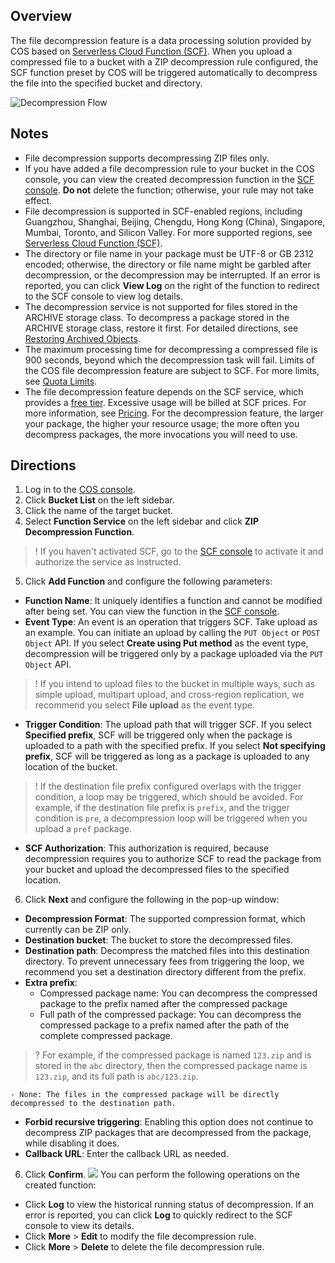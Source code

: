 ## Overview

The file decompression feature is a data processing solution provided by COS based on [Serverless Cloud Function (SCF)](https://intl.cloud.tencent.com/document/product/583). When you upload a compressed file to a bucket with a ZIP decompression rule configured, the SCF function preset by COS will be triggered automatically to decompress the file into the specified bucket and directory.

![Decompression Flow](https://main.qcloudimg.com/raw/4899b5c92bb085a0f18a522dfae344ae.jpg)



## Notes

- File decompression supports decompressing ZIP files only.
- If you have added a file decompression rule to your bucket in the COS console, you can view the created decompression function in the [SCF console](https://console.cloud.tencent.com/scf/list?rid=1&ns=default). **Do not** delete the function; otherwise, your rule may not take effect.
- File decompression is supported in SCF-enabled regions, including Guangzhou, Shanghai, Beijing, Chengdu, Hong Kong (China), Singapore, Mumbai, Toronto, and Silicon Valley. For more supported regions, see [Serverless Cloud Function (SCF)](https://intl.cloud.tencent.com/document/product/583).
- The directory or file name in your package must be UTF-8 or GB 2312 encoded; otherwise, the directory or file name might be garbled after decompression, or the decompression may be interrupted. If an error is reported, you can click **View Log** on the right of the function to redirect to the SCF console to view log details.
- The decompression service is not supported for files stored in the ARCHIVE storage class. To decompress a package stored in the ARCHIVE storage class, restore it first. For detailed directions, see [Restoring Archived Objects](https://intl.cloud.tencent.com/document/product/436/30961).
- The maximum processing time for decompressing a compressed file is 900 seconds, beyond which the decompression task will fail. Limits of the COS file decompression feature are subject to SCF. For more limits, see [Quota Limits](https://intl.cloud.tencent.com/document/product/583/11637).
- The file decompression feature depends on the SCF service, which provides a [free tier](https://intl.cloud.tencent.com/document/product/583/12282). Excessive usage will be billed at SCF prices. For more information, see [Pricing](https://intl.cloud.tencent.com/document/product/583/12281). For the decompression feature, the larger your package, the higher your resource usage; the more often you decompress packages, the more invocations you will need to use.

## Directions

1. Log in to the [COS console](https://console.cloud.tencent.com/cos5).
2. Click **Bucket List** on the left sidebar.
3. Click the name of the target bucket. 
4. Select **Function Service** on the left sidebar and click **ZIP Decompression Function**.
>! If you haven't activated SCF, go to the [SCF console](https://console.cloud.tencent.com/scf) to activate it and authorize the service as instructed.
5. Click **Add Function** and configure the following parameters:

 - **Function Name**: It uniquely identifies a function and cannot be modified after being set. You can view the function in the [SCF console](https://console.cloud.tencent.com/scf/list?rid=1&ns=default).
 - **Event Type**: An event is an operation that triggers SCF. Take upload as an example. You can initiate an upload by calling the `PUT Object` or `POST Object` API. If you select **Create using Put method** as the event type, decompression will be triggered only by a package uploaded via the `PUT Object` API.
>! If you intend to upload files to the bucket in multiple ways, such as simple upload, multipart upload, and cross-region replication, we recommend you select **File upload** as the event type.
>
 - **Trigger Condition**: The upload path that will trigger SCF. If you select **Specified prefix**, SCF will be triggered only when the package is uploaded to a path with the specified prefix. If you select **Not specifying prefix**, SCF will be triggered as long as a package is uploaded to any location of the bucket.
>! If the destination file prefix configured overlaps with the trigger condition, a loop may be triggered, which should be avoided. For example, if the destination file prefix is `prefix`, and the trigger condition is `pre`, a decompression loop will be triggered when you upload a `pref` package.
>
 - **SCF Authorization**: This authorization is required, because decompression requires you to authorize SCF to read the package from your bucket and upload the decompressed files to the specified location.
6. Click **Next** and configure the following in the pop-up window:

 - **Decompression Format**: The supported compression format, which currently can be ZIP only.
 - **Destination bucket**: The bucket to store the decompressed files.
 - **Destination path**: Decompress the matched files into this destination directory. To prevent unnecessary fees from triggering the loop, we recommend you set a destination directory different from the prefix.
 - **Extra prefix**:
    - Compressed package name: You can decompress the compressed package to the prefix named after the compressed package
    - Full path of the compressed package: You can decompress the compressed package to a prefix named after the path of the complete compressed package.
>? For example, if the compressed package is named `123.zip` and is stored in the `abc` directory, then the compressed package name is `123.zip`, and its full path is `abc/123.zip`.
>
    - None: The files in the compressed package will be directly decompressed to the destination path.
 - **Forbid recursive triggering**: Enabling this option does not continue to decompress ZIP packages that are decompressed from the package, while disabling it does.
 - **Callback URL**: Enter the callback URL as needed.
6. Click **Confirm**.
![](https://main.qcloudimg.com/raw/cb968ff99051f2eb1e515dd74000c1ee.png)
You can perform the following operations on the created function:
 - Click **Log** to view the historical running status of decompression. If an error is reported, you can click **Log** to quickly redirect to the SCF console to view its details.
 - Click **More** > **Edit** to modify the file decompression rule.
 - Click **More** > **Delete** to delete the file decompression rule.
